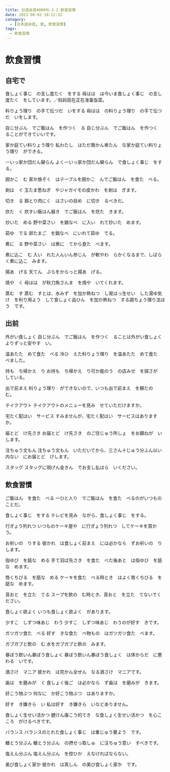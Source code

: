 ```yaml
---
title: 日语会语4000句-3-2-飲食習慣
date: 2023-08-02 10:12:32
category:
  - [日本語会話, 食, 飲食習慣]
tags:
  - 飲食習慣
---
```


# 飲食習慣

## 自宅で

食しょく事じ　の支し度たく　をする
母はは　は今いま食しょく事じ　の支し度たく　をしています。／妈妈现在正在准备饭菜。

料りょう理り　の手て伝つだ　いをする
母はは　の料りょう理り　の手て伝つだ　いをします。

自じ分ぶん　でご飯はん　を作つく　る
自じ分ぶん　でご飯はん　を作つく　ることができていいです。

家か庭てい料りょう理り
私わたし　はただ簡かん単たん　な家か庭てい料りょう理り　ができる。

一いっ家か団だん欒らん
よく一いっ家か団だん欒らん　で食しょく事じ　をする。

囲かこ　む
家か族ぞく　はテーブルを囲かこ　んでご飯はん　を食た　べる。

剥は　ぐ
玉たま葱ねぎ　やジャガイモの皮かわ　を剥は　ぎます。

切き　る
鶏とり肉にく　はさいの目め　に切き　るべきだ。

炊た　く
炊すい飯はん器き　でご飯はん　を炊た　きます。

炒いた　める
野や菜さい　を鍋なべ　に入い　れて炒いた　めます。

茹ゆ　でる
卵たまご　を鍋なべ　にいれて茹ゆ　でる。

煮に　る
野や菜さい　は煮に　てから食た　べます。

煮に込こ　む
入い　れた人んいん参じん　が軟やわ　らかくなるまで、しばらく煮に込こ　みます。

揚あ　げる
天てん　ぷらをからっと揚あ　げる。

焼や　く
母はは　が秋刀魚さんま　を焼や　いてくれます。

蒸む　す
蒸む　すとは、水みず　を加か熱ねつ　し発はっ生せい　した湯ゆ気け　を利り用よう　して食しょく品ひん　を加か熱ねつ　する調ちょう理り法ほう　です。


## 出前

外がい食しょく
自じ分ぶん　でご飯はん　を作つく　ることは外がい食しょく　よりずっと安やす　い。

温あたた　めて食た　べる
冷ひ　えた料りょう理り　を温あたた　めて食た　べました。

持も　ち帰かえ　り
お持も　ち帰かえ　り可か能のう　の店みせ　を探さが　している。

出で前まえ
料りょう理り　ができないので、いつも出で前まえ　を頼たの　む。

テイクアウト
テイクアウトのメニューを見み　せていただけますか。

宅たく配はい　サービス
すみませんが、宅たく配はい　サービスはありますか。

届とど　け先さき
お届とど　け先さき　のご住じゅう所しょ　をお願ねが　いします。

注ちゅう文もん
注ちゅう文もん　いただいてから、三さん十じゅう分ふん以い内ない　にお届とど　けします。

スタッグ
スタッグに現げん金きん　でお支し払はら　いください。


## 飲食習慣

ご飯はん　を食た　べる
一ひと人り　でご飯はん　を食た　べるのがいつものことだ。

食しょく事じ　をする
テレビを見み　ながら、食しょく事じ　をする。

行ぎょう列れつ
いつものケーキ屋や　に行ぎょう列れつ　してケーキを買か　う。

お祈いの　りする
彼かれ　は食しょく前まえ　には必かなら　ずお祈いの　りします。

指ゆび　を舐な　める
手て羽ば先さき　を食た　べた後あと　は指ゆび　を舐な　めます。

唇くちびる　を舐な　める
ケーキを食た　べる時とき　はよく唇くちびる　を舐な　めます。

音おと　を立た　てる
スープを飲の　む時とき、音おと　を立た　てないでください。

食しょく欲よく
いつも食しょく欲よく　があります。

少すこ　しずつ味あじ　わう
少すこ　しずつ味あじ　わうのが好す　きです。

ガツガツ食た　べる
好す　きな食た　べ物もの　はガツガツ食た　べます。

ガブガブと飲の　む
水をガブガブと飲の　みます。

暴ぼう飲いん暴ぼう食しょく
暴ぼう飲いん暴ぼう食しょく　は体からだ　に悪わる　いです。

酒さけ　マニア
彼かれ　は完かん全ぜん　なる酒さけ　マニアです。

歯は　を磨みが　く
食しょく後ご　は必かなら　ず歯は　を磨みが　きます。

好こう物ぶつ
何なに　か好こう物ぶつ　はありますか。

好す　き嫌きら　い
私は好す　き嫌きら　いなどありません。

食しょく生せい活かつ
健けん康こう的てき　な食しょく生せい活かつ　を心こころ　がけるべきです。

バランス
バランスのとれた食しょく事じ　は重じゅう要よう　です。

糖とう分ぶん
糖とう分ぶん　の摂せっ取しゅ　に注ちゅう意い　すべきです。

塩えん分ぶん
塩えん分ぶん　を控ひか　えなければならない。

美び食しょく家か
彼かれ　は真しん　の美び食しょく家か　です。
